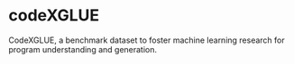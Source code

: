 # codeXGLUE
CodeXGLUE, a benchmark dataset to foster machine learning research for program understanding and generation.
